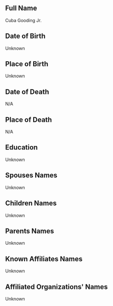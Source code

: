 ## Full Name
Cuba Gooding Jr.

## Date of Birth
Unknown

## Place of Birth
Unknown

## Date of Death
N/A

## Place of Death
N/A

## Education
Unknown

## Spouses Names
Unknown

## Children Names
Unknown

## Parents Names
Unknown

## Known Affiliates Names
Unknown

## Affiliated Organizations' Names
Unknown

